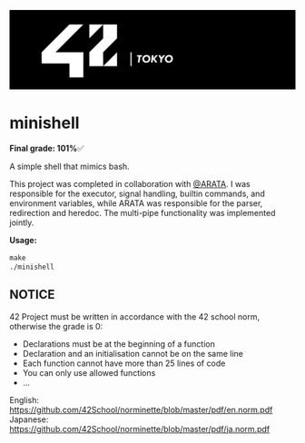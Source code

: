 ![](https://github.com/Sur1ive/42tokyo_piscine/blob/master/42.png)
# minishell
**Final grade: 101%**:white_check_mark:</br>

A simple shell that mimics bash. 

This project was completed in collaboration with [@ARATA](https://github.com/N-Art157). I was responsible for the executor, signal handling, builtin commands, and environment variables, while ARATA was responsible for the parser, redirection and heredoc. The multi-pipe functionality was implemented jointly.

**Usage:**
```
make
./minishell
```

## NOTICE 
42 Project must be written in accordance with the 42 school norm, otherwise the grade is 0:
- Declarations must be at the beginning of a function
- Declaration and an initialisation cannot be on the same line
- Each function cannot have more than 25 lines of code
- You can only use allowed functions
- ...

English: https://github.com/42School/norminette/blob/master/pdf/en.norm.pdf <br />
Japanese: https://github.com/42School/norminette/blob/master/pdf/ja.norm.pdf
